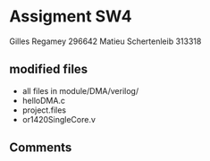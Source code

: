 # Assigment SW4
Gilles Regamey 296642
Matieu Schertenleib 313318

## modified files
- all files in module/DMA/verilog/
- helloDMA.c 
- project.files
- or1420SingleCore.v 

## Comments
